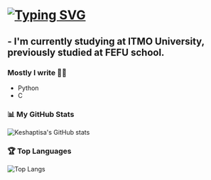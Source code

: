 # [![Typing SVG](https://readme-typing-svg.herokuapp.com?color=%2336BCF7&lines=Hey+all)](https://git.io/typing-svg)

## - I'm currently studying at ITMO University, previously studied at FEFU school.

### Mostly I write ✍🏻
- Python
- C

### 📊 My GitHub Stats

![Keshaptisa's GitHub stats](https://github-my-readme-stats-beta.vercel.app/api?username=keshaptisa&show_icons=true&theme=radical)

### 🏆 Top Languages

![Top Langs](https://github-my-readme-stats-beta.vercel.app/api/top-langs/?username=keshaptisa&layout=compact&theme=radical)

